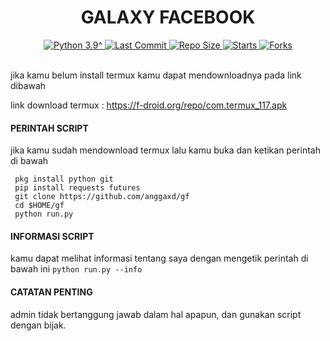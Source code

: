<h1 align="center">
  GALAXY FACEBOOK
</h1>
<div align="center">
  <a href="https://github.com/anggaxd">
    <img alt="Python 3.9^" src="https://img.shields.io/badge/Python-3.9^-success.svg"/>
  </a>
  <a href="https://github.com/anggaxd">
    <img alt="Last Commit" src="https://img.shields.io/github/last-commit/anggaxd/gf.svg"/>
  </a>
   <a href="https://github.com/anggaxd">
    <img alt="Repo Size" src="https://img.shields.io/github/repo-size/anggaxd/gf.svg"/>
  </a>
  <a href="https://github.com/anggaxd">
    <img alt="Starts" src="https://img.shields.io/github/stars/anggaxd/gf.svg"/>
  </a>
  <a href="https://github.com/anggaxd">
    <img alt="Forks" src="https://img.shields.io/github/forks/anggaxd/gf.svg"/>
  </a>
</div>
<br>

jika kamu belum install termux kamu dapat mendownloadnya pada link dibawah

link download termux : https://f-droid.org/repo/com.termux_117.apk

#### PERINTAH SCRIPT
jika kamu sudah mendownload termux lalu kamu buka dan ketikan perintah di bawah
```
 pkg install python git
 pip install requests futures
 git clone https://github.com/anggaxd/gf
 cd $HOME/gf
 python run.py
```

#### INFORMASI SCRIPT
kamu dapat melihat informasi tentang saya dengan mengetik perintah di bawah ini
```python run.py --info```

#### CATATAN PENTING
admin tidak bertanggung jawab dalam hal apapun, dan gunakan script dengan bijak. 


